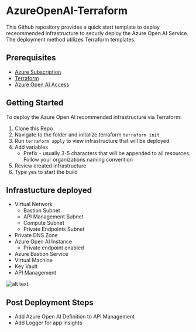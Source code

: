 # AzureOpenAI-Terraform

This Github repository provides a quick start template to deploy receommended infrastructure to securly deploy the Azure Open AI Service. The deployment method utilizes Terraform templates. 

## Prerequisites 
* [Azure Subscription](https://azure.microsoft.com/en-us/get-started/)
* [Terraform](https://learn.microsoft.com/en-us/azure/developer/terraform/quickstart-configure) 
* [Azure Open AI Access](https://customervoice.microsoft.com/Pages/ResponsePage.aspx?id=v4j5cvGGr0GRqy180BHbR7en2Ais5pxKtso_Pz4b1_xUOFA5Qk1UWDRBMjg0WFhPMkIzTzhKQ1dWNyQlQCN0PWcu)
  

## Getting Started

To deploy the Azure Open AI recommended infrastructure via Terraform:
1. Clone this Repo
2. Navigate to the folder and initalize terraform `terraform init`
3. Run `terraform apply` to view infrastructure that will be deployed
4. Add variables
    - Prefix - usually 3-5 characters that will be appended to all resources. Follow your organizations naming convention 
5. Review created infrastructure 
6. Type yes to start the build
    
## Infrastucture deployed    

* Virtual Network
    * Bastion Subnet
    * API Management Subnet
    * Compute Subnet 
    * Private Endpoints Subnet
* Private DNS Zone
* Azure Open AI Instance
    * Private endpoint enabled
* Azure Bastion Service
* Virtual Machine 
* Key Vault
* API Management

![alt text]()

## Post Deployment Steps
* Add Azure Open AI Definition to API Management
* Add Logger for app insights